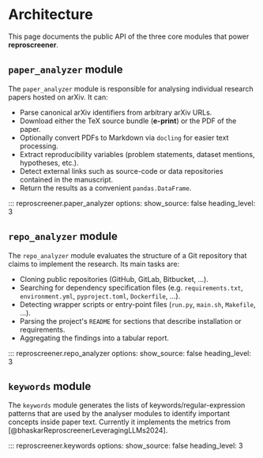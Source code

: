 # Architecture

This page documents the public API of the three core modules that power **reproscreener**.

## `paper_analyzer` module

The `paper_analyzer` module is responsible for analysing individual research papers hosted on arXiv.
It can:

- Parse canonical arXiv identifiers from arbitrary arXiv URLs.
- Download either the TeX source bundle (**e-print**) or the PDF of the paper.
- Optionally convert PDFs to Markdown via `docling` for easier text processing.
- Extract reproducibility variables (problem statements, dataset mentions, hypotheses, etc.).
- Detect external links such as source-code or data repositories contained in the manuscript.
- Return the results as a convenient `pandas.DataFrame`.

::: reproscreener.paper_analyzer
    options:
      show_source: false
      heading_level: 3

## `repo_analyzer` module

The `repo_analyzer` module evaluates the structure of a Git repository that claims to implement the research.
Its main tasks are:

- Cloning public repositories (GitHub, GitLab, Bitbucket, …).
- Searching for dependency specification files (e.g. `requirements.txt`, `environment.yml`, `pyproject.toml`, `Dockerfile`, …).
- Detecting wrapper scripts or entry-point files (`run.py`, `main.sh`, `Makefile`, …).
- Parsing the project's `README` for sections that describe installation or requirements.
- Aggregating the findings into a tabular report.

::: reproscreener.repo_analyzer
    options:
      show_source: false
      heading_level: 3

## `keywords` module

The `keywords` module generates the lists of keywords/regular-expression patterns that are used by the analyser modules to identify important concepts inside paper text.
Currently it implements the metrics from [@bhaskarReproscreenerLeveragingLLMs2024].

::: reproscreener.keywords
    options:
      show_source: false
      heading_level: 3 